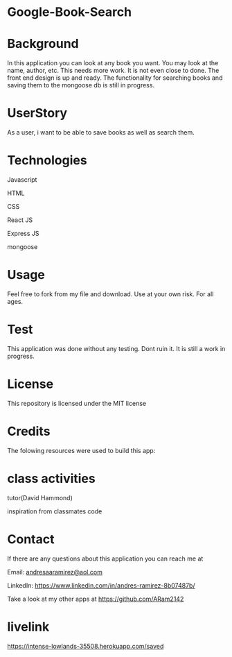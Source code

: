 # Google-Book-Search

# Background
In this application you can look at any book you want. You may look at the name, author, etc. This needs more work. It is not even close to done. The front end design is up and ready. The functionality for searching books and saving them to the mongoose db is still in progress.

# UserStory
As a user, i want to be able to save books as well as search them.

# Technologies
Javascript

HTML

CSS

React JS

Express JS

mongoose

# Usage
Feel free to fork from my file and download. Use at your own risk. For all ages.

# Test
This application was done without any testing. Dont ruin it. It is still a work in progress.

# License
This repository is licensed under the MIT license

# Credits
The folowing resources were used to build this app:

# class activities

tutor(David Hammond)

inspiration from classmates code

# Contact
If there are any questions about this application you can reach me at

Email: andresaaramirez@aol.com

LinkedIn: https://www.linkedin.com/in/andres-ramirez-8b07487b/

Take a look at my other apps at https://github.com/ARam2142

# livelink
https://intense-lowlands-35508.herokuapp.com/saved

